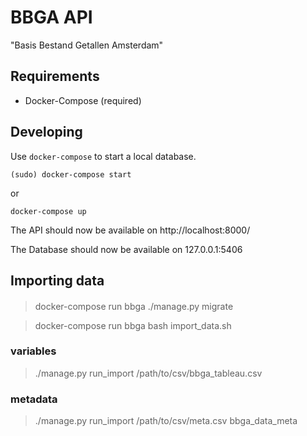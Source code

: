 
BBGA API
========

"Basis Bestand Getallen Amsterdam"

Requirements
------------

* Docker-Compose (required)


Developing
----------

Use `docker-compose` to start a local database.

	(sudo) docker-compose start

or

	docker-compose up


The API should now be available on http://localhost:8000/

The Database should now be available on 127.0.0.1:5406


Importing data
--------------


####

>   docker-compose run bbga ./manage.py migrate

>   docker-compose run bbga bash import_data.sh


### variables

>   ./manage.py run_import /path/to/csv/bbga_tableau.csv

### metadata

>   ./manage.py run_import /path/to/csv/meta.csv bbga_data_meta

